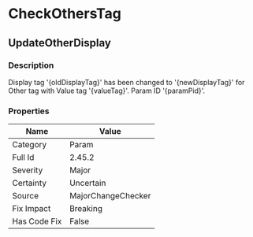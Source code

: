﻿---  
uid: MajorChangeChecker_2_45_2  
---

# CheckOthersTag

## UpdateOtherDisplay

### Description

Display tag '{oldDisplayTag}' has been changed to '{newDisplayTag}' for Other tag with Value tag '{valueTag}'. Param ID '{paramPid}'.

### Properties

| Name         | Value              |
| ------------ | ------------------ |
| Category     | Param              |
| Full Id      | 2.45.2             |
| Severity     | Major              |
| Certainty    | Uncertain          |
| Source       | MajorChangeChecker |
| Fix Impact   | Breaking           |
| Has Code Fix | False              |
